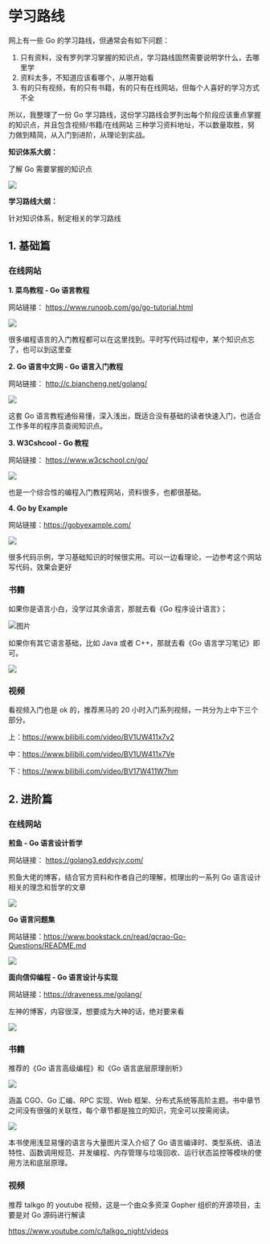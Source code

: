 # 学习路线

网上有一些 Go 的学习路线，但通常会有如下问题：

1. 只有资料，没有罗列学习掌握的知识点，学习路线固然需要说明学什么，去哪里学
2. 资料太多，不知道应该看哪个，从哪开始看
3. 有的只有视频，有的只有书籍，有的只有在线网站，但每个人喜好的学习方式不全

所以，我整理了一份 Go 学习路线，这份学习路线会罗列出每个阶段应该重点掌握的知识点，并且包含视频/书籍/在线网站 三种学习资料地址，不以数量取胜，努力做到精简，从入门到进阶，从理论到实战。

**知识体系大纲：**

了解 Go 需要掌握的知识点

![](https://cdn.jsdelivr.net/gh/caijinlin/imgcdn/goroadmap.png)

**学习路线大纲：**

针对知识体系，制定相关的学习路线

## 1. 基础篇

### 在线网站

**1. 菜鸟教程 - Go 语言教程**

网站链接： https://www.runoob.com/go/go-tutorial.html

![](https://mmbiz.qpic.cn/mmbiz_png/YQLyg1D0dltSPtjwiaxkCWeeavp7b8vNBaFmfG7Aw216gbILvdIWxflJCWkICdPfXlYblf5ANO9nq54hRbw9P8A/640?wx_fmt=png&tp=webp&wxfrom=5&wx_lazy=1&wx_co=1)

很多编程语言的入门教程都可以在这里找到。平时写代码过程中，某个知识点忘了，也可以到这里查

**2. Go 语言中文网 - Go 语言入门教程**

网站链接： http://c.biancheng.net/golang/

![](https://mmbiz.qpic.cn/mmbiz_png/YQLyg1D0dltSPtjwiaxkCWeeavp7b8vNBYiay70DFSBGuUXYfydEnfJW9aWzAGK3dsfx9ExX9V1XaUjJdia0daWLQ/640?wx_fmt=png&tp=webp&wxfrom=5&wx_lazy=1&wx_co=1)

这套 Go 语言教程通俗易懂，深入浅出，既适合没有基础的读者快速入门，也适合工作多年的程序员查阅知识点。

**3. W3Cshcool - Go 教程**

网站链接： https://www.w3cschool.cn/go/

![](https://mmbiz.qpic.cn/mmbiz_png/YQLyg1D0dltSPtjwiaxkCWeeavp7b8vNBGRbQCn3OaZPs3hnTUqtAo35P7qCZRGIvibicBFdrbEFeJNOmOZse30wg/640?wx_fmt=png&tp=webp&wxfrom=5&wx_lazy=1&wx_co=1)

也是一个综合性的编程入门教程网站，资料很多，也都很基础。

**4. Go by Example**

网站链接：https://gobyexample.com/

![](https://mmbiz.qpic.cn/mmbiz_png/YQLyg1D0dltSPtjwiaxkCWeeavp7b8vNBUaMXeGOaUR7UkwrpRnlgiaV24HWVY01fk1FfGNicRS8XwHGiatdcvMpZA/640?wx_fmt=png&tp=webp&wxfrom=5&wx_lazy=1&wx_co=1)

很多代码示例，学习基础知识的时候很实用。可以一边看理论，一边参考这个网站写代码，效果会更好

### 书籍

如果你是语言小白，没学过其余语言，那就去看《Go 程序设计语言》；

![图片](https://mmbiz.qpic.cn/mmbiz_png/BktAsjcTbXicaBll4XuNSAV8HZjZTE6iaDPC3X3oQmtXFoE8w4picabrdbSXfTLM6uCicXdQvUODmhhEFpo3yiaM7GQ/640?wx_fmt=png&tp=webp&wxfrom=5&wx_lazy=1&wx_co=1)

如果你有其它语言基础，比如 Java 或者 C++，那就去看《Go 语言学习笔记》即可。

![](https://mmbiz.qpic.cn/mmbiz_png/BktAsjcTbXicaBll4XuNSAV8HZjZTE6iaDhb6wgCAq8Ig1eqdGOmpBsH7yia8Cw7Cf1fQ9lZMxJBnGm2F6RWtib2mA/640?wx_fmt=png&tp=webp&wxfrom=5&wx_lazy=1&wx_co=1)

### 视频

看视频入门也是 ok 的，推荐黑马的 20 小时入门系列视频，一共分为上中下三个部分。

上：https://www.bilibili.com/video/BV1UW411x7v2

中：https://www.bilibili.com/video/BV1UW411x7Ve

下：https://www.bilibili.com/video/BV17W411W7hm

## 2. 进阶篇

### 在线网站

**煎鱼 - Go 语言设计哲学**

网站链接： https://golang3.eddycjy.com/

煎鱼大佬的博客，结合官方资料和作者自己的理解，梳理出的一系列 Go 语言设计相关的理念和哲学的文章

![](https://cdn.jsdelivr.net/gh/caijinlin/imgcdn/image-20220212203704956.png)

**Go 语言问题集**

网站链接：https://www.bookstack.cn/read/qcrao-Go-Questions/README.md

![](https://cdn.jsdelivr.net/gh/caijinlin/imgcdn/image-20220212221744657.png)

**面向信仰编程 - Go 语言设计与实现**

网站链接：https://draveness.me/golang/

左神的博客，内容很深，想要成为大神的话，绝对要来看

![](https://mmbiz.qpic.cn/mmbiz_png/YQLyg1D0dltSPtjwiaxkCWeeavp7b8vNBd28k0hUWGADWMstupI4pCL2PxCVsykevJYySMwghbusNAIUPfh10WA/640?wx_fmt=png&tp=webp&wxfrom=5&wx_lazy=1&wx_co=1)

### 书籍

推荐的《Go 语言高级编程》和《Go 语言底层原理剖析》

![](https://mmbiz.qpic.cn/mmbiz_png/BktAsjcTbXicaBll4XuNSAV8HZjZTE6iaDpofrhtRt0ibfoTBZ29uP6nIplwmK5iaV6mkrWDicibCgNd8r3h9gbpHtlQ/640?wx_fmt=png&tp=webp&wxfrom=5&wx_lazy=1&wx_co=1)

涵盖 CGO、Go 汇编、RPC 实现、Web 框架、分布式系统等高阶主题。书中章节之间没有很强的关联性，每个章节都是独立的知识，完全可以按需阅读。

![](https://mmbiz.qpic.cn/mmbiz_png/YQLyg1D0dltSPtjwiaxkCWeeavp7b8vNBrTGS68XuoFrv22ia1T1vndicms5elGUicLs4k0NDXic70Aia6ujloQbBbxw/640?wx_fmt=png&tp=webp&wxfrom=5&wx_lazy=1&wx_co=1)

本书使用浅显易懂的语言与大量图片深入介绍了 Go 语言编译时、类型系统、语法特性、函数调用规范、并发编程、内存管理与垃圾回收、运行状态监控等模块的使用方法和底层原理。

### 视频

推荐 talkgo 的 youtube 视频，这是一个由众多资深 Gopher 组织的开源项目，主要是对 Go 源码进行解读

https://www.youtube.com/c/talkgo_night/videos
